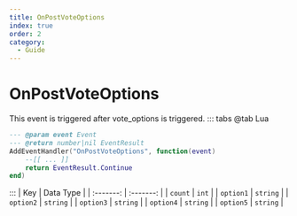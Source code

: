 ```yaml
---
title: OnPostVoteOptions
index: true
order: 2
category:
  - Guide
---
```


# OnPostVoteOptions
This event is triggered after vote_options is triggered.
::: tabs
@tab Lua
```lua
--- @param event Event
--- @return number|nil EventResult
AddEventHandler("OnPostVoteOptions", function(event)
    --[[ ... ]]
    return EventResult.Continue
end)
```

:::
|    Key    | Data Type |
| :-------: | :-------: |
|  `count`  |   `int`   |
| `option1` |  `string` |
| `option2` |  `string` |
| `option3` |  `string` |
| `option4` |  `string` |
| `option5` |  `string` |